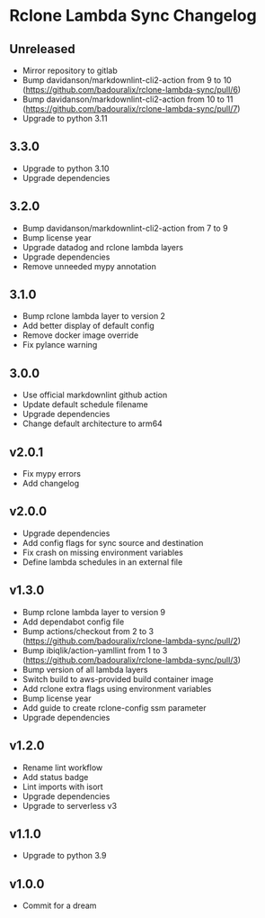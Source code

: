 # Rclone Lambda Sync Changelog

## Unreleased

- Mirror repository to gitlab
- Bump davidanson/markdownlint-cli2-action from 9 to 10 (<https://github.com/badouralix/rclone-lambda-sync/pull/6>)
- Bump davidanson/markdownlint-cli2-action from 10 to 11 (<https://github.com/badouralix/rclone-lambda-sync/pull/7>)
- Upgrade to python 3.11

## 3.3.0

- Upgrade to python 3.10
- Upgrade dependencies

## 3.2.0

- Bump davidanson/markdownlint-cli2-action from 7 to 9
- Bump license year
- Upgrade datadog and rclone lambda layers
- Upgrade dependencies
- Remove unneeded mypy annotation

## 3.1.0

- Bump rclone lambda layer to version 2
- Add better display of default config
- Remove docker image override
- Fix pylance warning

## 3.0.0

- Use official markdownlint github action
- Update default schedule filename
- Upgrade dependencies
- Change default architecture to arm64

## v2.0.1

- Fix mypy errors
- Add changelog

## v2.0.0

- Upgrade dependencies
- Add config flags for sync source and destination
- Fix crash on missing environment variables
- Define lambda schedules in an external file

## v1.3.0

- Bump rclone lambda layer to version 9
- Add dependabot config file
- Bump actions/checkout from 2 to 3 (<https://github.com/badouralix/rclone-lambda-sync/pull/2>)
- Bump ibiqlik/action-yamllint from 1 to 3 (<https://github.com/badouralix/rclone-lambda-sync/pull/3>)
- Bump version of all lambda layers
- Switch build to aws-provided build container image
- Add rclone extra flags using environment variables
- Bump license year
- Add guide to create rclone-config ssm parameter
- Upgrade dependencies

## v1.2.0

- Rename lint workflow
- Add status badge
- Lint imports with isort
- Upgrade dependencies
- Upgrade to serverless v3

## v1.1.0

- Upgrade to python 3.9

## v1.0.0

- Commit for a dream
